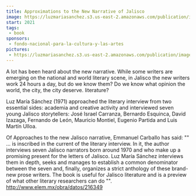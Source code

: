```yaml
---
title: Approximations to the New Narrative of Jalisco
image: https://luzmariasanchez.s3.us-east-2.amazonaws.com/publication/image/original/Aprox-Jal.jpg
start: 2021
tags:
 - book
sponsors:
 - fondo-nacional-para-la-cultura-y-las-artes
pictures: 
 - https://luzmariasanchez.s3.us-east-2.amazonaws.com/publication/image/original/Aprox-Jal-full.jpg
---
```


A lot has been heard about the new narrative. While some writers are emerging on the national and world literary scene, in Jalisco the new writers work 24 hours a day, but do we know them? Do we know what opinion the world, the city, the city deserve. literature?

Luz María Sánchez (1971) approached the literary interview from two essential sides: academia and creative activity and interviewed seven young Jalisco storytellers: José Israel Carranza, Bernardo Esquinca, David Izazaga, Fernando de León, Mauricio Montiel, Eugenio Partida and Luis Martín Ulloa.

Of Approaches to the new Jalisco narrative, Emmanuel Carballo has said: "" ... is inscribed in the current of the literary interview. In it, the author interviews seven Jalisco narrators born around 1970 and who make up a promising present for the letters of Jalisco. Luz María Sánchez interviews them in depth, seeks and manages to establish a common denominator between the seven and, finally, organizes a strict anthology of these brand-new prose writers. The book is useful for Jalisco literature and is a preview of what other literary researchers can do "". http://www.elem.mx/obra/datos/216349